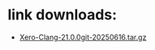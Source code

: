 # link downloads:
* <a href=https://github.com/XeroMz69/Clang/releases/download/Xero-Clang-20250616.1/Xero-Clang-21.0.0git-20250616.tar.gz>Xero-Clang-21.0.0git-20250616.tar.gz</a>
